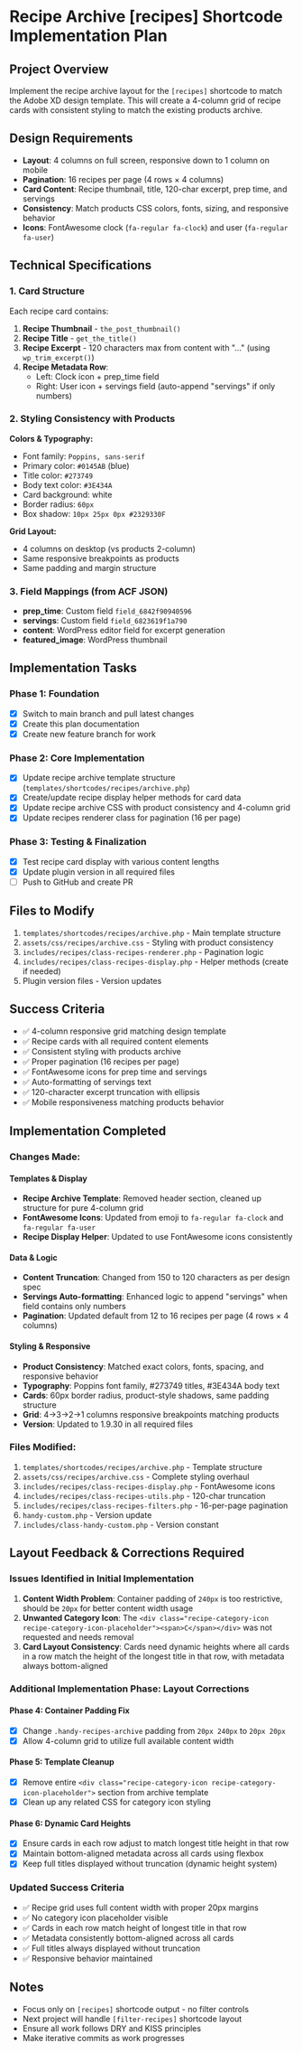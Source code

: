 # Recipe Archive [recipes] Shortcode Implementation Plan

## Project Overview
Implement the recipe archive layout for the `[recipes]` shortcode to match the Adobe XD design template. This will create a 4-column grid of recipe cards with consistent styling to match the existing products archive.

## Design Requirements
- **Layout**: 4 columns on full screen, responsive down to 1 column on mobile
- **Pagination**: 16 recipes per page (4 rows × 4 columns)
- **Card Content**: Recipe thumbnail, title, 120-char excerpt, prep time, and servings
- **Consistency**: Match products CSS colors, fonts, sizing, and responsive behavior
- **Icons**: FontAwesome clock (`fa-regular fa-clock`) and user (`fa-regular fa-user`)

## Technical Specifications

### 1. Card Structure
Each recipe card contains:
1. **Recipe Thumbnail** - `the_post_thumbnail()`
2. **Recipe Title** - `get_the_title()`
3. **Recipe Excerpt** - 120 characters max from content with "..." (using `wp_trim_excerpt()`)
4. **Recipe Metadata Row**:
   - Left: Clock icon + prep_time field
   - Right: User icon + servings field (auto-append "servings" if only numbers)

### 2. Styling Consistency with Products
**Colors & Typography:**
- Font family: `Poppins, sans-serif`
- Primary color: `#0145AB` (blue)
- Title color: `#273749`
- Body text color: `#3E434A`
- Card background: white
- Border radius: `60px`
- Box shadow: `10px 25px 0px #2329330F`

**Grid Layout:**
- 4 columns on desktop (vs products 2-column)
- Same responsive breakpoints as products
- Same padding and margin structure

### 3. Field Mappings (from ACF JSON)
- **prep_time**: Custom field `field_6842f90940596` 
- **servings**: Custom field `field_6823619f1a790`
- **content**: WordPress editor field for excerpt generation
- **featured_image**: WordPress thumbnail

## Implementation Tasks

### Phase 1: Foundation
- [x] Switch to main branch and pull latest changes
- [x] Create this plan documentation
- [x] Create new feature branch for work

### Phase 2: Core Implementation  
- [x] Update recipe archive template structure (`templates/shortcodes/recipes/archive.php`)
- [x] Create/update recipe display helper methods for card data
- [x] Update recipe archive CSS with product consistency and 4-column grid
- [x] Update recipes renderer class for pagination (16 per page)

### Phase 3: Testing & Finalization
- [x] Test recipe card display with various content lengths
- [x] Update plugin version in all required files
- [ ] Push to GitHub and create PR

## Files to Modify
1. `templates/shortcodes/recipes/archive.php` - Main template structure
2. `assets/css/recipes/archive.css` - Styling with product consistency
3. `includes/recipes/class-recipes-renderer.php` - Pagination logic
4. `includes/recipes/class-recipes-display.php` - Helper methods (create if needed)
5. Plugin version files - Version updates

## Success Criteria
- ✅ 4-column responsive grid matching design template
- ✅ Recipe cards with all required content elements
- ✅ Consistent styling with products archive
- ✅ Proper pagination (16 recipes per page)
- ✅ FontAwesome icons for prep time and servings
- ✅ Auto-formatting of servings text
- ✅ 120-character excerpt truncation with ellipsis
- ✅ Mobile responsiveness matching products behavior

## Implementation Completed

### Changes Made:

#### Templates & Display
- **Recipe Archive Template**: Removed header section, cleaned up structure for pure 4-column grid
- **FontAwesome Icons**: Updated from emoji to `fa-regular fa-clock` and `fa-regular fa-user`
- **Recipe Display Helper**: Updated to use FontAwesome icons consistently

#### Data & Logic
- **Content Truncation**: Changed from 150 to 120 characters as per design spec
- **Servings Auto-formatting**: Enhanced logic to append "servings" when field contains only numbers
- **Pagination**: Updated default from 12 to 16 recipes per page (4 rows × 4 columns)

#### Styling & Responsive
- **Product Consistency**: Matched exact colors, fonts, spacing, and responsive behavior
- **Typography**: Poppins font family, #273749 titles, #3E434A body text
- **Cards**: 60px border radius, product-style shadows, same padding structure
- **Grid**: 4→3→2→1 columns responsive breakpoints matching products
- **Version**: Updated to 1.9.30 in all required files

### Files Modified:
1. `templates/shortcodes/recipes/archive.php` - Template structure
2. `assets/css/recipes/archive.css` - Complete styling overhaul
3. `includes/recipes/class-recipes-display.php` - FontAwesome icons
4. `includes/recipes/class-recipes-utils.php` - 120-char truncation
5. `includes/recipes/class-recipes-filters.php` - 16-per-page pagination
6. `handy-custom.php` - Version update
7. `includes/class-handy-custom.php` - Version constant

## Layout Feedback & Corrections Required

### Issues Identified in Initial Implementation
1. **Content Width Problem**: Container padding of `240px` is too restrictive, should be `20px` for better content width usage
2. **Unwanted Category Icon**: The `<div class="recipe-category-icon recipe-category-icon-placeholder"><span>C</span></div>` was not requested and needs removal
3. **Card Layout Consistency**: Cards need dynamic heights where all cards in a row match the height of the longest title in that row, with metadata always bottom-aligned

### Additional Implementation Phase: Layout Corrections

#### Phase 4: Container Padding Fix
- [x] Change `.handy-recipes-archive` padding from `20px 240px` to `20px 20px`
- [x] Allow 4-column grid to utilize full available content width

#### Phase 5: Template Cleanup  
- [x] Remove entire `<div class="recipe-category-icon recipe-category-icon-placeholder">` section from archive template
- [x] Clean up any related CSS for category icon styling

#### Phase 6: Dynamic Card Heights
- [x] Ensure cards in each row adjust to match longest title height in that row
- [x] Maintain bottom-aligned metadata across all cards using flexbox
- [x] Keep full titles displayed without truncation (dynamic height system)

### Updated Success Criteria
- ✅ Recipe grid uses full content width with proper 20px margins  
- ✅ No category icon placeholder visible
- ✅ Cards in each row match height of longest title in that row
- ✅ Metadata consistently bottom-aligned across all cards
- ✅ Full titles always displayed without truncation
- ✅ Responsive behavior maintained

## Notes
- Focus only on `[recipes]` shortcode output - no filter controls
- Next project will handle `[filter-recipes]` shortcode layout
- Ensure all work follows DRY and KISS principles
- Make iterative commits as work progresses